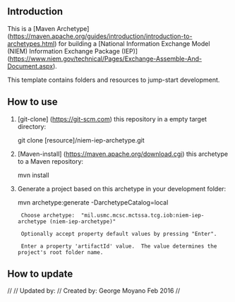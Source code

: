 Introduction
------------
This is a [Maven Archetype] (https://maven.apache.org/guides/introduction/introduction-to-archetypes.html) for building a [National Information Exchange Model (NIEM) Information Exchange Package (IEP)] (https://www.niem.gov/technical/Pages/Exchange-Assemble-And-Document.aspx).  

This template contains folders and resources to jump-start development. 

How to use
----------
1. [git-clone] (https://git-scm.com) this repository in a empty target directory:

    git clone [resource]/niem-iep-archetype.git

2. [Maven-install] (https://maven.apache.org/download.cgi) this archetype to a Maven repository:

    mvn install

3. Generate a project based on this archetype in your development folder:

    mvn archetype:generate -DarchetypeCatalog=local

        Choose archetype:  "mil.usmc.mcsc.mctssa.tcg.iob:niem-iep-archetype (niem-iep-archetype)"

        Optionally accept property default values by pressing "Enter".  

        Enter a property 'artifactId' value.  The value determines the project's root folder name.
    
How to update
-------------

//
// Updated by:
// Created by: George Moyano  Feb 2016
//